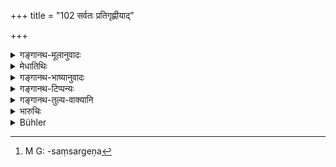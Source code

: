 +++
title = "102 सर्वतः प्रतिगृह्णीयाद्"

+++

<details><summary>गङ्गानथ-मूलानुवादः</summary>

Fallen into distress, the Brāhmaṇa may receive gifts from all; that anything which is pure should become defiled is not possible under the law.—(102)
</details>

<details><summary>मेधातिथिः</summary>

**सर्वत** इति प्रतिग्राह्यजातिगुणानाम् अपेक्षा न कर्तव्या । अत्रापि हीनहीनतरहीनतमेषु क्रमेण पूर्वपूर्वाभावे उत्तरोत्तरप्राप्तिर् अस्त्य् एव । यथा क्षत्रवृत्त्यभावे वैश्यवृत्तिः । **पवित्रं** गङ्गास्रोतः । तद् अमेध्यसंसर्गे न[^२०३] दुष्यति "नदी वेगेन शुध्यति" (म्ध् ५.१०७) इत्य् उक्तम् । एवं ब्राह्मणो ऽपीति ॥ १०.१०२ ॥


[^२०३]:
     M G: -saṃsargeṇa
</details>

<details><summary>गङ्गानथ-भाष्यानुवादः</summary>

‘*From all*’;—*i.e*., no consideration should be made regarding the castes whose gifts should or should not be accepted.

Here also what is meant is that among gifts from the low, the lower and the lowermost castes, those from the succeeding shall be accepted only when those from the preceding ones are not procurable. Just as the occupation of the Vaiśya is permitted only when that of the Kṣatriya is not available.

‘*Pure*’—*e.g*., the stream of the Gaṅgā. This does not become ‘defiled’ by coming in contact with impure substances, since it has been declared that ‘the river becomes purified by its own flow.’ The same is the case with the Brāhmaṇa also.—(102)
</details>

<details><summary>गङ्गानथ-टिप्पन्यः</summary>

This verse is quoted in *Aparārka* (p. 935);—in *Madanapārijāta* (p.
233);—in *Parāśaramādhava* (Prāyaścitta, p. 326);—in *Smṛtitattva* II
(p. 362);—and in *Prāyaścittaviveka* (p. 409).
</details>

<details><summary>गङ्गानथ-तुल्य-वाक्यानि</summary>

**(verses 10.101-108)  
**

See Comparative notes for [Verse
10.101].
</details>

<details><summary>भारुचिः</summary>

यथैव च वर्णान्तरकर्मानुष्ठान्[ए तद्]अनन्तरम् अस्य कर्मेणोक्तम्, एवं प्रतिग्राह्याणाम् अप्य् अप्रशस्तानां गुरुलघुत्वाल् लघोर् लघोर् अभावे असत्प्रतिग्रहो ऽपि गुरोर् गुरोः सकाशात् स्याद् इति । एवं च [प्रशस्ताभावे] ऽप्रशस्तात् स्यात् । तदभावे अप्रशस्ततरात् । तस्याप्य् अभावे ऽरशस्ततमात् । तथा च वक्ष्यति, "सर्वस्वं वा वेदविदुषे ब्राह्मणायोपपादयेत्" इति । यदि चैतद् एवं न स्यात् । न चैतद् इष्टम् । अतो यथोक्त एव शास्त्रार्थः । पवित्रं च तन् न दुष्यतीत्य् अयम् आपद्धर्मस्तुत्यर्थवादः । ईषत्प्रत्यवाय हेतुर् वेति कृत्वा । अथ वा प्राणधारणस्य प्रयोजनातिशयदर्शनार्थकः स्यात्, येन जीवन्न् अयं शक्ष्यति ह्य् अतिक्रमाकुशलं च निहर्तुम् इति ॥ १०.१०२ ॥
</details>

<details><summary>Bühler</summary>

102	A Brahmana who has fallen into distress may accept (gifts) from anybody; for according to the law it is not possible (to assert) that anything pure can be sullied.
</details>
